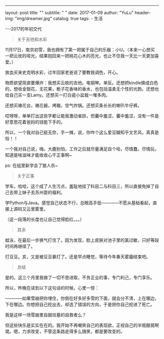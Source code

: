 ---
layout:     post
title:      ""
subtitle:   "  "
date:       2017-01-09
author:     "YuLu"
header-img: "img/dreamer.jpg"
catalog: true
tags:
    - 生活
    
---2017的年初交代

> 关于吉他和水彩

11月17日，南京初雪，我也拥有了第一把属于自己的乐器：小U。（本来一心想买一把云玫的哑光，结果抱回来一把桃花心木的亮光，也止不住我一天比一天更加喜爱。）

放血买来史克明水彩，过年回家老爸说了要教我调色，开心。

物质欲望简直要爆炸：我想买云枚的吉他。电钢琴。单反。还想把kindle换成白色的。想收金银花，无花果，栀子花香味的香水，也包括温柔无个性的光韵。还想也给自己买一支Lamy。还想买一打白瓷小盆栽一堆多肉。

还想买裱花台，裱花器，烤箱，空气炸锅。还想买条长长的喇叭牛仔裤。

哎呀呀，单单打出这些字都让能我激动雀跃，但囊中羞涩，囊中羞涩，没有一件是好意思花着爸妈的钱能下手的。

所以，一个我对自己挺无奈，手一摊，说，你咋个这么爱豆瓣知乎文艺风，真真是俗！！

一个我对自己说，嗨，大鹿别怕，工作之后就尽量满足自个哈，尽情蠢，尽情玩，知道是啥滋味才能收收心干正事啊~

ps: 在组里新学会了狼人杀~


> 关于正事

学车。哈哈，这个成了人生污点，羞耻地挂了科目二与科目三，所以直接免掉了自己去带上妹子去苏州耍的福利。

学Python与Java。感觉自己状态不行，总眼高手低————不愿从基础看起，直接上源码又云里雾里。

（这一段落的长度也让自己觉得脸红。。。）



> 其余

蛙泳，在最后一步换气打住了。因为发现，脸上皮肤对池子里的氯过敏，只好等段时间再继续了。

打豆豆。亥，又是被豆豆暴打了。还是早点睡觉，等待今年春天雾霾结束吧。


> 总结

是的。这三个月里我做了一切不思进取，不务正业的事，专门利己，专门享乐。

所以，昨晚在读到以下这句话的时候，心里一惊：

————如果雪崩把你埋住，你倒在好多好多雪的下面，就会分不清，上在哪边，下在哪边。你想把自己挖出去，却选了错误的方向，于是把你自己挖进了死亡。

我是这样一场雪崩里自掘坟墓的自救者么？

但这些快乐是实实在在的。我开始不再嘲笑自己的表现欲，正视自己的半瓶醋晃啊晃。嗯，力求改变，不管这条路走得多么搞笑，都是要改变的。























